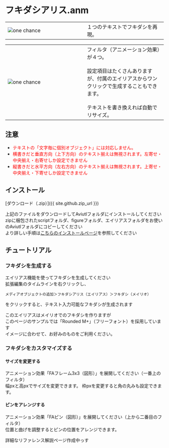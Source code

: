 # フキダシアリス.anm

<table>
  <tbody>
    <tr>
      <td style="width:50%; border-width:0;">
        <img src="https://tiribro.github.io/FukidashiALICE.anm/img/one_chance.jpg" title="one chance">
      </td>
      <td style="width:50%; border-width:0;">１つのテキストでフキダシを再現。</td>
    </tr>
  </tbody>
</table>
<table>
  <tbody>
    <tr>
      <td style="width:50%; border-width:0;">
        <img src="https://tiribro.github.io/FukidashiALICE.anm/img/prop_000.png" title="one chance">
      </td>
      <td style="width:50%; border-width:0;">
        フィルタ（アニメーション効果）が４つ。<br><br>
        設定項目はたくさんありますが、付属のエイリアスからワンクリックで生成することもできます。<br><br>
        テキストを書き換えれば自動でリサイズ。
      </td>
    </tr>
  </tbody>
</table>

## 注意

- <font color="red">テキストの「文字毎に個別オブジェクト」には対応しません。</font>
- <font color="red">横書きだと垂直方向（上下方向）のテキスト揃えは無視されます。左寄せ・中央揃え・右寄せしか設定できません</font>
- <font color="red">縦書きだと水平方向（左右方向）のテキスト揃えは無視されます。上寄せ・中央揃え・下寄せしか設定できません</font>

## インストール

[ダウンロード（.zip）]({{ site.github.zip_url }})

上記のファイルをダウンロードしてAviutlフォルダにインストールしてください  
zipに梱包されたscriptフォルダ、figureフォルダ、エイリアスフォルダをお使いのAviutlフォルダにコピーしてください  
より詳しい手順は[こちらのインストールページ](./install)を参照してください

## チュートリアル

### フキダシを生成する

エイリアス機能を使ってフキダシを生成してください  
拡張編集のタイムラインを右クリックし、  
~~~
メディアオブジェクトの追加＞フキダシアリス（エイリアス）＞フキダシ（メイリオ）
~~~
をクリックすると、テキスト入力可能なフキダシが生成されます

このエイリアスはメイリオでのフキダシを作りますが  
このページのサンプルでは「Rounded M+」（フリーフォント）を採用しています  
イメージに合わせて、お好みのものをご利用ください。  

### フキダシをカスタマイズする

#### サイズを変更する

アニメーション効果「FAフレーム3x3（図形）」を展開してください（一番上のフィルタ）  
幅pxと高pxでサイズを変更できます。
枠pxを変更すると角の丸みも設定できます。

#### ピンをアレンジする

アニメーション効果「FAピン（図形）」を展開してください（上から二番目のフィルタ）  
位置と曲げを調整するとピンの位置をアレンジできます。

詳細なリファレンス解説ページ作成中っす
